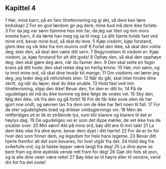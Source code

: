 ## Kapittel 4

1 Hør, mine barn, på en fars tilrettevisning og gi akt, så dere kan lære klokskap! 
2 For en god lærdom gir jeg dere; mine bud må dere ikke forlate. 
3 For da jeg var sønn hjemme hos min far, da jeg var liten og min mors eneste barn, 
4 da lærte han meg og sa til meg: La ditt hjerte holde fast ved mine ord, bevar mine bud, så skal du leve. 
5 Kjøp visdom, kjøp forstand, glem ikke og vik ikke fra min munns ord! 
6 Forlat den ikke, så skal den vokte deg; elsk den, så skal den være ditt vern. 
7 Begynnelsen til visdom er: Kjøp visdom, ja, kjøp forstand for alt ditt gods! 
8 Ophøy den, så skal den opphøye deg; den skal gjøre deg ære, når du favner den. 
9 Den skal sette en fager krans på ditt hode; den skal rekke deg en herlig krone. 
10 Hør, min sønn, og ta imot mine ord, så skal dine leveår bli mange. 
11 Om visdoms vei lærer jeg deg, jeg leder deg på rettvishets stier. 
12 Når du går, skal intet hindre dine skritt, og når du løper, skal du ikke snuble. 
13 Hold fast ved min tilrettevisning, slipp den ikke! Bevar den, for den er ditt liv. 
14 På de ugudeliges sti må du ikke komme og ikke følge de ondes vei. 
15 Sky den, følg den ikke, vik fra den og gå forbi! 
16 For de får ikke sove uten de har gjort noe ondt, og søvnen tas fra dem om de ikke har ført noen til fall. 
17 For de eter ugudelighets brød og drikker voldsgjernings vin. 
18 Men de rettferdiges sti er lik et strålende lys, som blir klarere og klarere til det er høylys dag. 
19 De ugudeliges vei er som det dype mørke; de vet ikke hva de snubler over. 
20 Min sønn! Akt på mine ord, bøy ditt øre til min tale! 
21 La dem ikke vike fra dine øyne, bevar dem dypt i ditt hjerte! 
22 For de er liv for hver den som finner dem, og legedom for hele hans legeme. 
23 Bevar ditt hjerte fremfor alt det som bevares; for livet utgår fra det. 
24 Hold deg fra svikefulle ord, og la falske lepper være langt fra deg! 
25 La dine øyne se bent fram og dine øyelokk vende rett fram for deg! 
26 Gjør din fots sti jevn, og la alle dine veier være rette! 
27 Bøy ikke av til høyre eller til venstre, vend din fot fra det onde!
